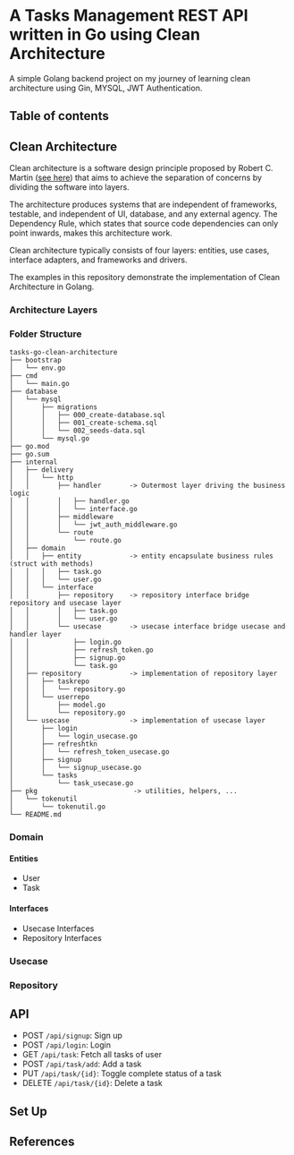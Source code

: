 # A Tasks Management REST API written in Go using Clean Architecture
A simple Golang backend project on my journey of learning clean architecture using Gin, MYSQL, JWT Authentication.
## Table of contents
## Clean Architecture
Clean architecture is a software design principle proposed by Robert C. Martin ([see here](https://blog.cleancoder.com/uncle-bob/2012/08/13/the-clean-architecture.html)) that aims to achieve the separation of concerns by dividing the software into layers. 

The architecture produces systems that are independent of frameworks, testable, and independent of UI, database, and any external agency. The Dependency Rule, which states that source code dependencies can only point inwards, makes this architecture work. 

Clean architecture typically consists of four layers: entities, use cases, interface adapters, and frameworks and drivers.

The examples in this repository demonstrate the implementation of Clean Architecture in Golang.
### Architecture Layers
### Folder Structure
```
tasks-go-clean-architecture
├── bootstrap
│   └── env.go
├── cmd
│   └── main.go
├── database
│   └── mysql
│       ├── migrations
│       │   ├── 000_create-database.sql
│       │   ├── 001_create-schema.sql
│       │   └── 002_seeds-data.sql
│       └── mysql.go
├── go.mod
├── go.sum
├── internal
│   ├── delivery
│   │   └── http
│   │       ├── handler       -> Outermost layer driving the business logic
│   │       │   ├── handler.go
│   │       │   └── interface.go
│   │       ├── middleware
│   │       │   └── jwt_auth_middleware.go
│   │       └── route
│   │           └── route.go
│   ├── domain
│   │   ├── entity            -> entity encapsulate business rules (struct with methods)
│   │   │   ├── task.go
│   │   │   └── user.go
│   │   └── interface
│   │       ├── repository    -> repository interface bridge repository and usecase layer
│   │       │   ├── task.go
│   │       │   └── user.go
│   │       └── usecase       -> usecase interface bridge usecase and handler layer
│   │           ├── login.go
│   │           ├── refresh_token.go
│   │           ├── signup.go
│   │           └── task.go
│   ├── repository            -> implementation of repository layer
│   │   ├── taskrepo
│   │   │   └── repository.go
│   │   └── userrepo
│   │       ├── model.go
│   │       └── repository.go
│   └── usecase               -> implementation of usecase layer
│       ├── login
│       │   └── login_usecase.go
│       ├── refreshtkn
│       │   └── refresh_token_usecase.go
│       ├── signup
│       │   └── signup_usecase.go
│       └── tasks
│           └── task_usecase.go
├── pkg                        -> utilities, helpers, ...
│   └── tokenutil
│       └── tokenutil.go
└── README.md
```
### Domain
#### Entities
- User
- Task
#### Interfaces
- Usecase Interfaces
- Repository Interfaces
### Usecase
### Repository
## API

- POST `/api/signup`: Sign up
- POST `/api/login`: Login
- GET `/api/task`: Fetch all tasks of user
- POST `/api/task/add`: Add a task
- PUT `/api/task/{id}`: Toggle complete status of a task
- DELETE `/api/task/{id}`: Delete a task

## Set Up
## References
